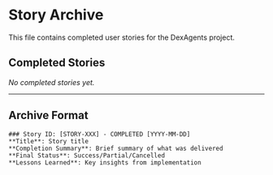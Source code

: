# Story Archive

This file contains completed user stories for the DexAgents project.

## Completed Stories

*No completed stories yet.*

---

## Archive Format
```
### Story ID: [STORY-XXX] - COMPLETED [YYYY-MM-DD]
**Title**: Story title
**Completion Summary**: Brief summary of what was delivered
**Final Status**: Success/Partial/Cancelled
**Lessons Learned**: Key insights from implementation
```